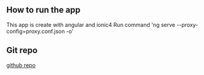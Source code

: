 ## How to run the app
This app is create with angular and ionic4
Run command 'ng serve --proxy-config=proxy.conf.json -o'

## Git repo 
[github repo](https://github.com/jzequn/swen225-a1)

##
